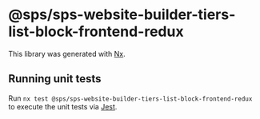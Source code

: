 # @sps/sps-website-builder-tiers-list-block-frontend-redux

This library was generated with [Nx](https://nx.dev).

## Running unit tests

Run `nx test @sps/sps-website-builder-tiers-list-block-frontend-redux` to execute the unit tests via [Jest](https://jestjs.io).
